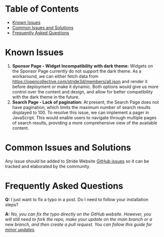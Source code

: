 # Table of Contents

- [Known Issues](#known-issues)
- [Common Issues and Solutions](#common-issues-and-solutions)
- [Frequently Asked Questions](#frequently-asked-questions)

# Known Issues

1. **Sponsor Page - Widget Incompatibility with dark theme:** Widgets on the Sponsor Page currently do not support the dark theme. As a workaround, we can either fetch data from https://opencollective.com/stride3d/members/all.json and render it before deployment or make it dynamic. Both options would give us more control over the content and design, and allow for better compatibility with the dark theme in the future.
1. **Search Page - Lack of pagination:** At present, the Search Page does not have pagination, which limits the maximum number of search results displayed to 100. To resolve this issue, we can implement a pager in JavaScript. This would enable users to navigate through multiple pages of search results, providing a more comprehensive view of the available content. 

# Common Issues and Solutions

Any issue should be added to Stride Website [GitHub issues](https://github.com/stride3d/stride-website/issues) so it can be tracked and elaborated by the community.

# Frequently Asked Questions

**Q:** I just want to fix a typo in a post. Do I need to follow your installation steps?

**A:** *No, you can fix the typo directly on the GitHub website. However, you will still need to fork the repo, make your update on the main branch or a new branch, and then create a pull request. You can follow this guide for [minor updates](Content#small-updates).*



